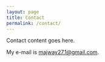 ```yaml
---
layout: page
title: Contact
permalink: /contact/
---
```


Contact content goes here.

My e-mail is [majway27.1@gmail.com](mailto:majway27.1@gmail.com).